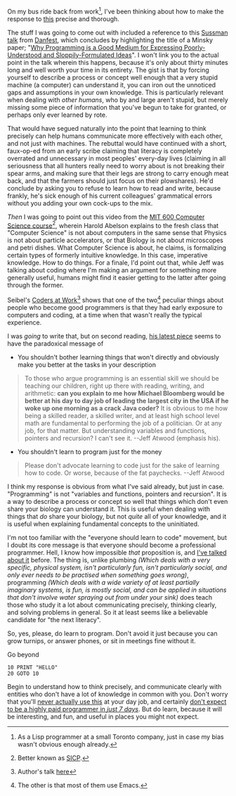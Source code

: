 On my bus ride back from work[^as-a-lisp-programmer], I've been thinking about how to make the response to [this](http://www.codinghorror.com/blog/2012/05/please-dont-learn-to-code.html) precise and thorough.

[^as-a-lisp-programmer]: As a Lisp programmer at a small Toronto company, just in case my bias wasn't obvious enough already.

The stuff I was going to come out with included a reference to this [Sussman talk](http://video.google.com/videoplay?docid=-2726904509434151616) from [Danfest](http://www.cs.indiana.edu/dfried_celebration.html), which concludes by highlighting the title of a Minsky paper; "[Why Programming is a Good Medium for Expressing Poorly-Understood and Sloppily-Formulated Ideas](http://web.media.mit.edu/~minsky/papers/Why%20programming%20is--.html)". I won't link you to the actual point in the talk wherein this happens, because it's only about thirty minutes long and well worth your time in its entirety. The gist is that by forcing yourself to describe a process or concept well enough that a very stupid machine (a computer) can understand it, you can iron out the unnoticed gaps and assumptions in your own knowledge. This is particularly relevant when dealing with *other humans*, who by and large aren't stupid, but merely missing some piece of information that you've begun to take for granted, or perhaps only ever learned by rote.

That would have segued naturally into the point that learning to think precisely can help humans communicate more effectively with each other, and not just with machines. The rebuttal would have continued with a short, faux-op-ed from an early scribe claiming that literacy is completely overrated and unnecessary in most peoples' every-day lives (claiming in all seriousness that all hunters really need to worry about is not breaking their spear arms, and making sure that their legs are strong to carry enough meat back, and that the farmers should just focus on their plowshares). He'd conclude by asking you to refuse to learn how to read and write, because frankly, he's sick enough of his current colleagues' grammatical errors without you adding your own cock-ups to the mix.

*Then* I was going to point out this video from the [MIT 600 Computer Science course](http://www.youtube.com/watch?v=2Op3QLzMgSY&feature=BFa&list=PLE18841CABEA24090)[^better-known-as], wherein Harold Abelson explains to the fresh class that "Computer Science" is not about computers in the same sense that Physics is not about particle accelerators, or that Biology is not about microscopes and petri dishes. What Computer Science is about, he claims, is formalizing certain types of formerly intuitive knowledge. In this case, imperative knowledge. How to do things. For a finale, I'd point out that, while Jeff was talking about coding where I'm making an argument for something more generally useful, humans might find it easier getting to the latter after going through the former.

Seibel's [Coders at Work](http://www.codersatwork.com/)[^authors-talk-here] shows that one of the two[^the-other-is-that] peculiar things about people who become good programmers is that they had early exposure to computers and coding, at a time when that wasn't really the typical experience.

[^better-known-as]: Better known as [SICP](http://mitpress.mit.edu/sicp/).
[^authors-talk-here]: Author's talk [here](http://www.youtube.com/watch?v=pQy22qPH7i4)
[^the-other-is-that]: The other is that most of them use Emacs.

I was *going* to write that, but on second reading, [his latest piece](http://www.codinghorror.com/blog/2012/05/please-dont-learn-to-code.html) seems to have the paradoxical message of

- You shouldn't bother learning things that won't directly and obviously make you better at the tasks in your description

> To those who argue programming is an essential skill we should be teaching our children, right up there with reading, writing, and arithmetic: **can you explain to me how Michael Bloomberg would be better at his day to day job of leading the largest city in the USA if he woke up one morning as a crack Java coder?** It is obvious to me how being a skilled reader, a skilled writer, and at least high school level math are fundamental to performing the job of a politician. Or at any job, for that matter. But understanding variables and functions, pointers and recursion? I can't see it.
> --Jeff Atwood (emphasis his).

- You shouldn't learn to program just for the money

> Please don't advocate learning to code just for the sake of learning how to code. Or worse, because of the fat paychecks.
> --Jeff Atwood

I think my response is obvious from what I've said already, but just in case. "Programming" is not "variables and functions, pointers and recursion". It is a way to describe a process or concept so well that things which don't even share your biology can understand it. This is useful when dealing with things that *do* share your biology, but not *quite* all of your knowledge, and it is useful when explaining fundamental concepts to the uninitiated.

I'm not too familiar with the "everyone should learn to code" movement, but I doubt its core message is that everyone should become a professional programmer. Hell, I know how impossible *that* proposition is, and [I've talked about it](/posts/freedom) before. The thing is, unlike plumbing _(Which deals with a very specific, physical system, isn't particularly fun, isn't particularly social, and only ever needs to be practised when something goes wrong)_, programming _(Which deals with a wide variety of at least partially imaginary systems, is fun, is mostly social, and can be applied in situations that don't involve water spraying out from under your sink)_ does teach those who study it a lot about communicating precisely, thinking clearly, and solving problems in general. So it at least seems like a believable candidate for "the next literacy".

So, yes, please, do learn to program. Don't avoid it just because you can grow turnips, or answer phones, or sit in meetings fine without it.

Go beyond

```basic
10 PRINT "HELLO"
20 GOTO 10
```

Begin to understand how to think precisely, and communicate clearly with entities who don't have a lot of knowledge in common with you. Don't worry that you'll [never actually use this](http://xkcd.com/1050/) at your day job, and certainly [don't expect to be a highly paid programmer in *just 7 days*](http://norvig.com/21-days.html). But do learn, because it will be interesting, and fun, and useful in places you might not expect.

